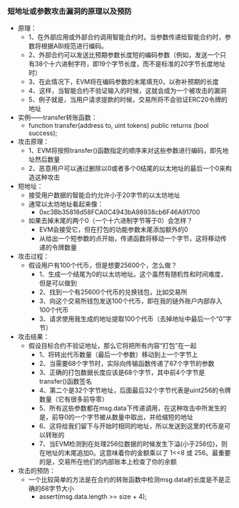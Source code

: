 ### 短地址或参数攻击漏洞的原理以及预防
* 原理：
	* 1、在外部应用或外部合约调用智能合约时。当参数传递给智能合约时，参数将根据ABI规范进行编码。
	* 2、外部合约可以发送比预期参数长度短的编码参数（例如，发送一个只有38个十六进制字符，即19个字节长度，而不是标准的20字节长度地址时）
	* 3、在此情况下，EVM将在编码参数的末尾填充0，以弥补预期的长度
	* 4、这样，当智能合约不验证输入的时候，这就会成为一个被攻击的漏洞
	* 5、例子就是，当用户请求提款的时候，交易所将不会验证ERC20令牌的地址
* 实例——transfer转账函数：
	* function transfer(address to, uint tokens) public returns (bool success);
* 攻击原理：
	* 1、EVM将按照transfer()函数指定的顺序来对这些参数进行编码，即先地址然后数量
	* 2、恶意用户可以通过删除以0或者多个0结尾的以太地址的最后一个0来构造这种攻击
* 短地址：
	* 接受用户数据的智能合约允许小于20字节的以太坊地址
	* 通常以太坊地址看起来像：
		* 0xc3Bb35818d58FCA0C4943bA98938cb6F46A91700
	* 如果去掉末尾的两个0（一个十六进制字节等于0）会怎样？
		* EVM会接受它，但在打包的功能参数末尾添加额外的0
		* 从给出一个短参数的点开始，传递函数将移动一个字节，这将移动传递的令牌数量
* 攻击过程：
	* 假设用户有100个代币，但是想要25600个，怎么做？
		* 1、生成一个结尾为0的以太坊地址。这个虽然有随机性和时间难度，但是可以做到
		* 2、找到一个有25600个代币的兑换钱包，比如交易所
		* 3、向这个交易所钱包发送100个代币，即在我的链外账户内部存入100个代币
		* 3、请求使用我生成的地址提取100个代币（去掉地址中最后一个“0”字节）
* 攻击结果：
	* 假设目标合约不验证地址，那么它将把所有内容“打包”在一起
		* 1、将转出代币数量（最后一个参数）移动到上一个字节上
		* 2、当需要68个字节时，实际向传输函数传递了67个字节的参数
		* 3、正确的打包数据长度应该是68个字节，其中前4个字节是transfer()函数签名
		* 4、第二个是32个字节地址，后面最后32个字节代表是uint256的令牌数量（它有很多前导零）
		* 5、所有这些参数都在msg.data下传递调用，在这种攻击中所发生的是，前导0的一个字节被从数量中取出，并给缩短的地址
		* 6、这将给我们留下与开始时相同的地址，所以发送到这里的代币是可以转账的
		* 7、当EVM检测到在处理256位数据的时候发生下溢(小于256位)，则在地址的末尾追加0。这意味着你的金额乘以了 1<<8 或 256。最重要的是，交易所在他们的内部账本上检查了你的余额
* 攻击的预防：
	* 一个比较简单的方法是在合约的转账函数中检测msg.data的长度是不是正确的68字节大小
		*  assert(msg.data.length >= size + 4);